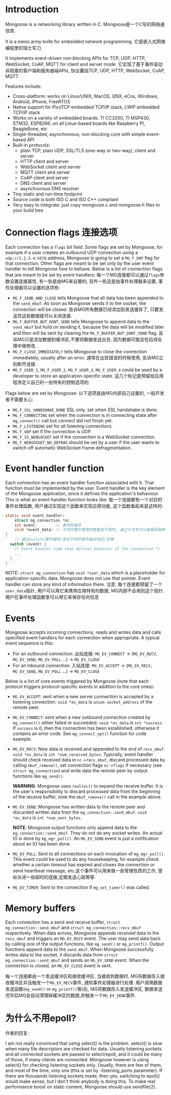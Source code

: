 Introduction
================

Mongoose is a networking library written in C.
Mongoose是一个C写的网络通信库.

It is a swiss army knife for embedded network programming.
它是嵌入式网络编程里的瑞士军刀.

It implements event-driven non-blocking APIs for TCP, UDP, HTTP,
WebSocket, CoAP, MQTT for client and server mode.
它实现了基于事件驱动非阻塞的客户端和服务器端APIs, 协议囊括TCP, UDP, HTTP,
WebSocket, CoAP, MQTT.

Features include:

- Cross-platform: works on Linux/UNIX, MacOS, QNX, eCos, Windows, Android,
  iPhone, FreeRTOS
- Native support for PicoTCP embedded TCP/IP stack,
  LWIP embedded TCP/IP stack
- Works on a variety of embedded boards: TI CC3200, TI MSP430, STM32, ESP8266;
  on all Linux-based boards like Raspberry PI, BeagleBone, etc
- Single-threaded, asynchronous, non-blocking core with simple event-based API
- Built-in protocols:
  - plain TCP, plain UDP, SSL/TLS (one-way or two-way), client and server
  - HTTP client and server
  - WebSocket client and server
  - MQTT client and server
  - CoAP client and server
  - DNS client and server
  - asynchronous DNS resolver
- Tiny static and run-time footprint
- Source code is both ISO C and ISO C++ compliant
- Very easy to integrate: just copy
  mongoose.c and
  mongoose.h
  files to your build tree


# Connection flags 连接选项

Each connection has a `flags` bit field. Some flags are set by Mongoose, for
example if a user creates an outbound UDP connection using a `udp://1.2.3.4:5678`
address, Mongoose is going to set a `MG_F_UDP` flag for that connection. Other
flags are meant to be set only by the user event handler to tell Mongoose how to
behave.  Below is a list of connection flags that are meant to be set by event
handlers:
每一个MG连接都可以通过`flags`参数设置连接属性, 有一些是由MG来设置的, 另外一些这是由事件处理器来设置,
事件处理器可以设置的选项有:

* `MG_F_SEND_AND_CLOSE` tells Mongoose that all data has been appended
  to the `send_mbuf`. As soon as Mongoose sends it to the socket, the
  connection will be closed.
  告诉MG所有数据已经添加到发送缓存了, 只要发送完这些数据就可以关闭连接.
* `MG_F_BUFFER_BUT_DONT_SEND` tells Mongoose to append data to the `send_mbuf`
  but hold on sending it, because the data will be modified later and then will
  be sent by clearing the `MG_F_BUFFER_BUT_DONT_SEND` flag.
  告诉MG只是添加数据到缓冲区,不要将数据发送出去. 因为数据可能会在后续处理中做修改.
* `MG_F_CLOSE_IMMEDIATELY` tells Mongoose to close the connection immediately,
  usually after an error.
  通常在出现错误的时候使用, 告诉MG立刻断开连接.
* `MG_F_USER_1`, `MG_F_USER_2`, `MG_F_USER_3`, `MG_F_USER_4` could be used by a
  developer to store an application-specific state.
  这几个标记是预留给应用程序定义自己的一些特有的控制选项的

Flags below are set by Mongoose:
以下选项是由MG内部自己设置的, 一般开发者不需要关心:

* `MG_F_SSL_HANDSHAKE_DONE` SSL only, set when SSL handshake is done.
* `MG_F_CONNECTING` set when the connection is in connecting state after
  `mg_connect()` call but connect did not finish yet.
* `MG_F_LISTENING` set for all listening connections.
* `MG_F_UDP` set if the connection is UDP.
* `MG_F_IS_WEBSOCKET` set if the connection is a WebSocket connection.
* `MG_F_WEBSOCKET_NO_DEFRAG` should be set by a user if the user wants to switch
  off automatic WebSocket frame defragmentation.


# Event handler function

Each connection has an event handler function associated with it. That function
must be implemented by the user. Event handler is the key element of the Mongoose
application, since it defines the application's behaviour. This is what an event
handler function looks like:
每一个连接都有一个对应的事件处理函数, 用户通过实现这个函数来实现应用功能, 这个函数看起来是这样的:

```c
static void event_handler(
    struct mg_connection *nc, 
    int event,        // 事件的编号
    void *event_data) // 不同的事件携带的数据各不相同, 通过头文件可以查看到每种事件的消息格式定义
{
    // 通过switch(事件编码)来对不同的事件做出响应/处理
  switch (event) {
    /* Event handler code that defines behavior of the connection */
    ...
  }
}
```

NOTE: `struct mg_connection` has `void *user_data` which is a placeholder for
application-specific data. Mongoose does not use that pointer. Event handler
can store any kind of information there.
注意: 每个连接都预留了一个`user_data`指针, 用户可以用它来携带应用特有的数据, MG内部不会用到这个指针.用户在事件处理函数里可以用它来保存任何信息


# Events

Mongoose accepts incoming connections, reads and writes data and calls
specified event handlers for each connection when appropriate. A typical event
sequence is this:

- For an outbound connection: 出站连接:
  `MG_EV_CONNECT` -> (`MG_EV_RECV`, `MG_EV_SEND`, `MG_EV_POLL` ...) -> `MG_EV_CLOSE`
- For an inbound connection: 入站连接:
  `MG_EV_ACCEPT` ->  (`MG_EV_RECV`, `MG_EV_SEND`, `MG_EV_POLL` ...) -> `MG_EV_CLOSE`


Below is a list of core events triggered by Mongoose (note that each protocol
triggers protocol-specific events in addition to the core ones):

- `MG_EV_ACCEPT`: sent when a new server connection is accepted by a listening
  connection. `void *ev_data` is `union socket_address` of the remote peer.

- `MG_EV_CONNECT`: sent when a new outbound connection created by `mg_connect()`
  either failed or succeeded. `void *ev_data` is `int *success`.  If `success`
  is 0, then the connection has been established, otherwise it contains an error code.
  See `mg_connect_opt()` function for code example.

- `MG_EV_RECV`: New data is received and appended to the end of `recv_mbuf`.
  `void *ev_data` is `int *num_received_bytes`. Typically, event handler should
  check received data in `nc->recv_mbuf`, discard processed data by calling
  `mbuf_remove()`, set connection flags `nc->flags` if necessary (see `struct
  mg_connection`) and write data the remote peer by output functions like
  `mg_send()`.

  **WARNING**: Mongoose uses `realloc()` to expand the receive buffer. It is
  the user's responsibility to discard processed data from the beginning of the receive
  buffer, note the `mbuf_remove()` call in the example above.

- `MG_EV_SEND`: Mongoose has written data to the remote peer and discarded
  written data from the `mg_connection::send_mbuf`. `void *ev_data` is `int
  *num_sent_bytes`.

  **NOTE**: Mongoose output functions only append data to the
  `mg_connection::send_mbuf`. They do not do any socket writes. An actual IO
  is done by `mg_mgr_poll()`. An `MG_EV_SEND` event is just a notification about
  an IO has been done.

- `MG_EV_POLL`: Sent to all connections on each invocation of `mg_mgr_poll()`.
  This event could be used to do any housekeeping, for example check whether a
  certain timeout has expired and closes the connection or send heartbeat
  message, etc.这个事件可以用来做一些管理性质的工作, 譬如关闭一些超时的连接,定期发送心跳等等.

- `MG_EV_TIMER`: Sent to the connection if `mg_set_timer()` was called.

# Memory buffers


Each connection has a send and receive buffer, `struct mg_connection::send_mbuf`
and `struct mg_connection::recv_mbuf` respectively. When data arrives,
Mongoose appends received data to the `recv_mbuf` and triggers an `MG_EV_RECV`
event. The user may send data back by calling one of the output functions, like
`mg_send()` or `mg_printf()`. Output functions append data to the `send_mbuf`.
When Mongoose successfully writes data to the socket, it discards data from
`struct mg_connection::send_mbuf` and sends an `MG_EV_SEND` event. When the connection
is closed, an `MG_EV_CLOSE` event is sent.

每一个连接都由一个发送缓冲区和接收缓冲区.
当接收到数据时, MG将数据存入接收缓冲区并且触发一个`MG_EV_RECV`事件, 通知事件处理器进行处理.
用户调用数据发送函数(`mg_send()` or `mg_printf()`等)后, 
MG将数据存入发送缓冲区, 数据发送完毕后MG会自动清理掉缓冲区的数据,并触发一个`MG_EV_SEND`事件.




# 为什么不用epoll?

作者的回复:

I am not really convinced that using select() is the problem.
select() is slow when many file descriptors are checked for data. 
Usually listening sockets and all connected sockets are passed to select/epoll, and it could be many of those, if many clients are connected. 
Mongoose however is using select() for checking listening sockets only. 
Usually, there are few of them, and most of the time, only one (this is  set by -listening_ports parameter). 
If there are thousands listening sockets made, then yes, switching to epoll() would make sense, but I don't think anybody is doing this.
To make real performance boost on static content, Mongoose should use sendfile(2).











